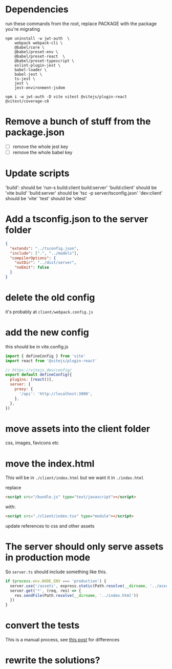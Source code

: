 # Dependencies

run these commands from the root, replace PACKAGE with the package you're migrating

```
npm uninstall -w jwt-auth  \
    webpack webpack-cli \
    @babel/core \
    @babel/preset-env \
    @babel/preset-react  \
    @babel/preset-typescript \
    eslint-plugin-jest \
    babel-loader \
    babel-jest \
    ts-jest \
    jest \
    jest-environment-jsdom
```

```
npm i -w jwt-auth -D vite vitest @vitejs/plugin-react @vitest/coverage-c8
```

# Remove a bunch of stuff from the package.json

- [ ] remove the whole jest key
- [ ] remove the whole babel key

# Update scripts

'build': should be 'run-s build:client build:server'
'build:client' should be 'vite build'
'build:server' should be 'tsc -p server/tsconfig.json'
'dev:client' should be 'vite'
'test' should be 'vitest'

# Add a tsconfig.json to the server folder

```json
{
  "extends": "../tsconfig.json",
  "include": [".", "../models"],
  "compilerOptions": {
    "outDir": "../dist/server",
    "noEmit": false
  }
}
```

# delete the old config

it's probably at `client/webpack.config.js`

# add the new config

this should be in vite.config.js

```js
import { defineConfig } from 'vite'
import react from '@vitejs/plugin-react'

// https://vitejs.dev/config/
export default defineConfig({
  plugins: [react()],
  server: {
    proxy: {
      '/api': 'http://localhost:3000',
    },
  },
})
```

# move assets into the client folder

css, images, favicons etc

# move the index.html

This will be in `./client/index.html` but we want it in
`./index.html`

replace

```html
<script src="/bundle.js" type="text/javascript"></script>
```

with:

```html
<script src="./client/index.tsx" type="module"></script>
```

update references to css and other assets

# The server should only serve assets in production mode

So `server.ts` should include something like this.

```ts
if (process.env.NODE_ENV === 'production') {
  server.use('/assets', express.static(Path.resolve(__dirname, '../assets')))
  server.get('*', (req, res) => {
    res.sendFile(Path.resolve(__dirname, '../index.html'))
  })
}
```

# convert the tests

This is a manual process, see [this post](https://github.com/enspiral-dev-academy/burying-the-lede/blob/main/posts/22-testing-changes.md) for differences

# rewrite the solutions?
